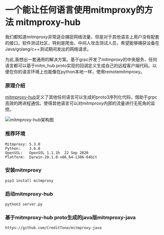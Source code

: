 # 一个能让任何语言使用mitmproxy的方法 mitmproxy-hub

我们都知道mitmproxy非常适合捕捉网络流量，但是对于其他语言上用户没有配套的接口。软件测试社区，特别是爬虫、中间人攻击测试人员，希望能够捕获设备在Java/golang/c++测试期间发出的网络请求。

为此,我想出一套通用的解决方案。基于grpc开发了mitmproxy的中央服务，任何语言都可以基于mitm_hub.proto实现的回调定义生成自己的远程客户端代码。以便在你的语言环境上也能像在python本地一样，使用remotemitmproxy。

### 原理介绍
[mitmproxy-hub](https://github.com/CreditTone/mitmproxy-hub "mitmproxy-hub")定义了其他任何语言可以生成的proto3序列化代码，借助于grpc高效的跨进程通信。使得其他语言可以对mitmproxy内部的流量进行无死角的监控。

![mitmproxy-hub架构图](https://opensourcefile.oss-cn-beijing.aliyuncs.com/mitmproxy-hub.png "mitmproxy-hub架构图")

### 推荐环境
```
Mitmproxy: 5.3.0
Python:    3.6.8
OpenSSL:   OpenSSL 1.1.1h  22 Sep 2020
Platform:  Darwin-20.1.0-x86_64-i386-64bit
```

### 安装mitmproxy
```
pip3 install mitmproxy
```

### 启动mitmproxy-hub
```
python3 server.py
```

### 基于mitmproxy-hub proto生成的java版mitmproxy-java
```
https://github.com/CreditTone/mitmproxy-java
```